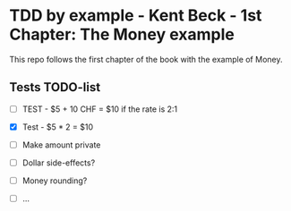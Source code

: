 # TDD by example - Kent Beck - 1st Chapter: The Money example

This repo follows the first chapter of the book with the example of Money.

## Tests TODO-list

- [ ] TEST - $5 + 10 CHF = $10 if the rate is 2:1
- [x] Test - $5 * 2 = $10
- [ ] Make amount private
- [ ] Dollar side-effects?
- [ ] Money rounding?
- [ ] ...

